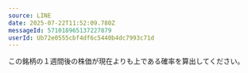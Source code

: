 ```yaml
---
source: LINE
date: 2025-07-22T11:52:09.780Z
messageId: 571018965137227879
userId: Ub72e0555cbf4df6c5440b4dc7993c71d
---
```


この銘柄の１週間後の株価が現在よりも上である確率を算出してください。